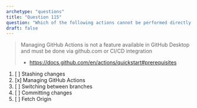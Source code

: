 ```yaml
---
archetype: "questions"
title: "Question 115"
question: "Which of the following actions cannot be performed directly from GitHub Desktop?"
draft: false
---
```


> Managing GitHub Actions is not a feature available in GitHub Desktop and must be done via github.com or CI/CD integration
> - https://docs.github.com/en/actions/quickstart#prerequisites

1. [ ] Stashing changes
1. [x] Managing GitHub Actions
1. [ ] Switching between branches
1. [ ] Committing changes
1. [ ] Fetch Origin
